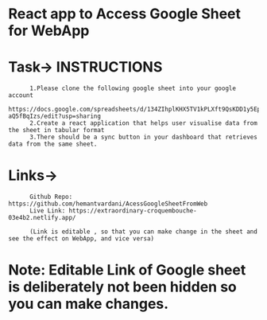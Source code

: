 # React app to Access Google Sheet for WebApp

# Task-> INSTRUCTIONS

          1.Please clone the following google sheet into your google account
          https://docs.google.com/spreadsheets/d/134ZIhplKHX5TV1kPLXft9QsKDD1y5Epmm-aQ5fBqIzs/edit?usp=sharing
          2.Create a react application that helps user visualise data from the sheet in tabular format
          3.There should be a sync button in your dashboard that retrieves data from the same sheet.
          

# Links->
          Github Repo: https://github.com/hemantvardani/AcessGoogleSheetFromWeb
          Live Link: https://extraordinary-croquembouche-03e4b2.netlify.app/
       
          (Link is editable , so that you can make change in the sheet and see the effect on WebApp, and vice versa)


# Note:   Editable Link of Google sheet is deliberately not been hidden so you can make changes.

